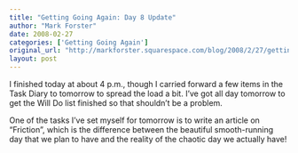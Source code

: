 ```yaml
---
title: "Getting Going Again: Day 8 Update"
author: "Mark Forster"
date: 2008-02-27
categories: ['Getting Going Again']
original_url: "http://markforster.squarespace.com/blog/2008/2/27/getting-going-again-day-8-update.html"
layout: post
---
```


I finished today at about 4 p.m., though I carried forward a few items in the Task Diary to tomorrow to spread the load a bit. I’ve got all day tomorrow to get the Will Do list finished so that shouldn’t be a problem.

One of the tasks I’ve set myself for tomorrow is to write an article on “Friction”, which is the difference between the beautiful smooth-running day that we plan to have and the reality of the chaotic day we actually have!
